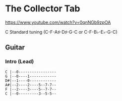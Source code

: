 # The Collector Tab

<https://www.youtube.com/watch?v=0qnNGb9zpOA>

C Standard tuning (C-F-A♯-D♯-G-C or C-F-B♭-E♭-G-C)

## Guitar

### Intro (Lead)

    C |--0-----------------
    G |--0----1------------
    D#|--1----0------------
    A#|--2----2----5--7-7--
    F |--2----3----5--7-7--
    C |--0---------3--5-5--
